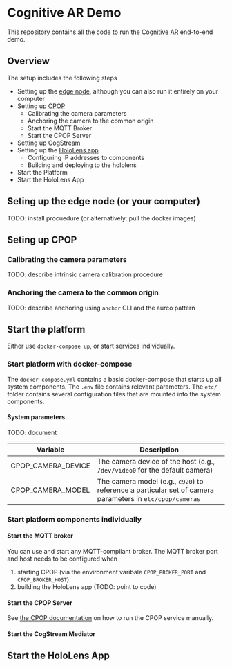 Cognitive AR Demo
=================

This repository contains all the code to run the [Cognitive AR](https://netidee.at/cognitivear) end-to-end demo.

## Overview

The setup includes the following steps

* Setting up the [edge node](https://github.com/cognitivexr/edge-node), although you can also run it entirely on your computer
* Setting up [CPOP](https://github.com/cognitivexr/cpop)
  * Calibrating the camera parameters
  * Anchoring the camera to the common origin
  * Start the MQTT Broker
  * Start the CPOP Server
* Setting up [CogStream](https://github.com/cognitivexr/cogstream)
* Setting up the [HoloLens app](https://github.com/cognitivexr/unity-demo-app)
  * Configuring IP addresses to components
  * Building and deploying to the hololens
* Start the Platform
* Start the HoloLens App

## Seting up the edge node (or your computer)

TODO: install procuedure (or alternatively: pull the docker images)

## Seting up CPOP

### Calibrating the camera parameters

TODO: describe intrinsic camera calibration procedure

### Anchoring the camera to the common origin

TODO: describe anchoring using `anchor` CLI and the aurco pattern

## Start the platform

Either use `docker-compose up`, or start services individually.

### Start platform with docker-compose

The `docker-compose.yml` contains a basic docker-compose that starts up all system components.
The `.env` file contains relevant parameters.
The `etc/` folder contains several configuration files that are mounted into the system components.

#### System parameters

TODO: document

| Variable | Description |
| -------- | ----------- |
| CPOP_CAMERA_DEVICE | The camera device of the host (e.g., `/dev/video0` for the default camera) |
| CPOP_CAMERA_MODEL | The camera model (e.g., `c920`) to reference a particular set of camera parameters in `etc/cpop/cameras` |

### Start platform components individually

#### Start the MQTT broker

You can use and start any MQTT-compliant broker.
The MQTT broker port and host needs to be configured when
1. starting CPOP (via the environment varibale `CPOP_BROKER_PORT` and `CPOP_BROKER_HOST`).
2. building the HoloLens app (TODO: point to code)

#### Start the CPOP Server

See [the CPOP documentation](https://github.com/cognitivexr/cpop#run-the-service) on how to run the CPOP service manually.

#### Start the CogStream Mediator

## Start the HoloLens App
